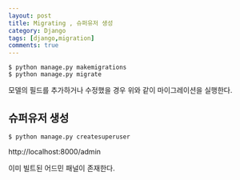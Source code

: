 ```yaml
---
layout: post
title: Migrating , 슈퍼유저 생성
category: Django
tags: [django,migration]
comments: true
---
```


 ```
$ python manage.py makemigrations
$ python manage.py migrate
 ```

모델의 필드를 추가하거나 수정했을 경우 위와 같이 마이그레이션을 실행한다.



## 슈퍼유저 생성

```
$ python manage.py createsuperuser
```



http://localhost:8000/admin

이미 빌트된 어드민 패널이 존재한다. 